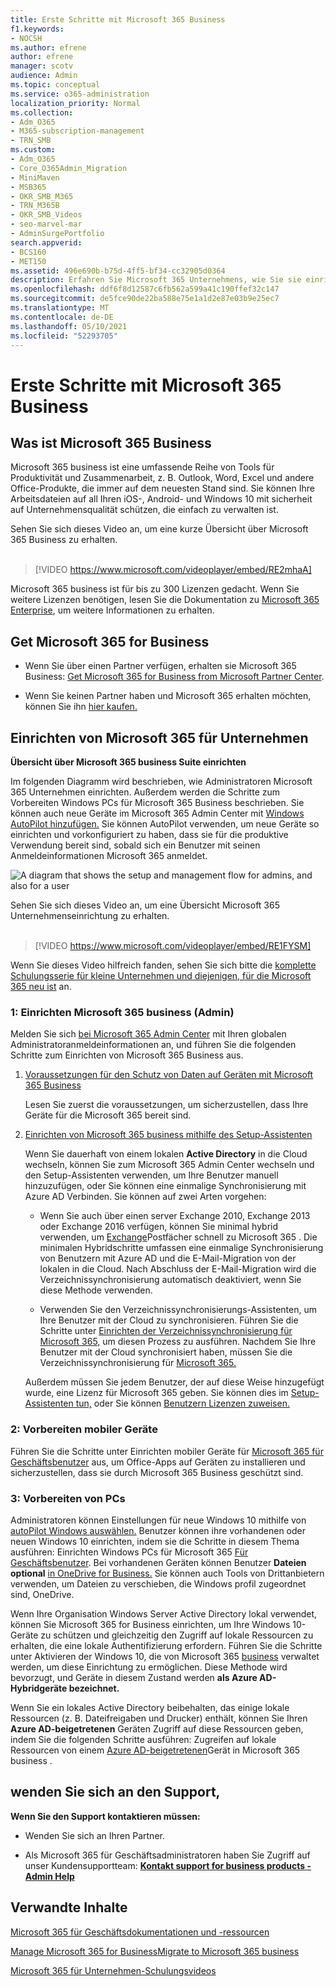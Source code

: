 ```yaml
---
title: Erste Schritte mit Microsoft 365 Business
f1.keywords:
- NOCSH
ms.author: efrene
author: efrene
manager: scotv
audience: Admin
ms.topic: conceptual
ms.service: o365-administration
localization_priority: Normal
ms.collection:
- Adm_O365
- M365-subscription-management
- TRN_SMB
ms.custom:
- Adm_O365
- Core_O365Admin_Migration
- MiniMaven
- MSB365
- OKR_SMB_M365
- TRN_M365B
- OKR_SMB_Videos
- seo-marvel-mar
- AdminSurgePortfolio
search.appverid:
- BCS160
- MET150
ms.assetid: 496e690b-b75d-4ff5-bf34-cc32905d0364
description: Erfahren Sie Microsoft 365 Unternehmens, wie Sie sie einrichten und wie Sie die Geräte und PCs Ihrer Benutzer vorbereiten, um sicherzustellen, dass sie von Microsoft 365 geschützt sind.
ms.openlocfilehash: ddf6f8d12587c6fb562a599a41c190ffef32c147
ms.sourcegitcommit: de5fce90de22ba588e75e1a1d2e87e03b9e25ec7
ms.translationtype: MT
ms.contentlocale: de-DE
ms.lasthandoff: 05/10/2021
ms.locfileid: "52293705"
---
```

# <a name="get-started-with-microsoft-365-for-business"></a>Erste Schritte mit Microsoft 365 Business

## <a name="what-is-microsoft-365-for-business"></a>Was ist Microsoft 365 Business

Microsoft 365 business ist eine umfassende Reihe von Tools für Produktivität und Zusammenarbeit, z. B. Outlook, Word, Excel und andere Office-Produkte, die immer auf dem neuesten Stand sind. Sie können Ihre Arbeitsdateien auf all Ihren iOS-, Android- und Windows 10 mit sicherheit auf Unternehmensqualität schützen, die einfach zu verwalten ist.

Sehen Sie sich dieses Video an, um eine kurze Übersicht über Microsoft 365 Business zu erhalten.<br><br>

> [!VIDEO https://www.microsoft.com/videoplayer/embed/RE2mhaA] 
  
Microsoft 365 business ist für bis zu 300 Lizenzen gedacht. Wenn Sie weitere Lizenzen benötigen, lesen Sie die Dokumentation zu [Microsoft 365 Enterprise](../enterprise/index.yml), um weitere Informationen zu erhalten. 
  
## <a name="get-microsoft-365-for-business"></a>Get Microsoft 365 for Business

- Wenn Sie über einen Partner verfügen, erhalten sie Microsoft 365 Business: [Get Microsoft 365 for Business from Microsoft Partner Center](get-microsoft-365-business.md).
    
- Wenn Sie keinen Partner haben und Microsoft 365 erhalten möchten, können Sie ihn [hier kaufen.](https://www.microsoft.com/microsoft-365/business)
    
## <a name="set-up-microsoft-365-for-business"></a>Einrichten von Microsoft 365 für Unternehmen

 **Übersicht über Microsoft 365 business Suite einrichten**
  
Im folgenden Diagramm wird beschrieben, wie Administratoren Microsoft 365 Unternehmen einrichten. Außerdem werden die Schritte zum Vorbereiten Windows PCs für Microsoft 365 Business beschrieben. Sie können auch neue Geräte im Microsoft 365 Admin Center mit [Windows AutoPilot hinzufügen.](add-autopilot-devices-and-profile.md) Sie können AutoPilot verwenden, um neue Geräte so einrichten und vorkonfiguriert zu haben, dass sie für die produktive Verwendung bereit sind, sobald sich ein Benutzer mit seinen Anmeldeinformationen Microsoft 365 anmeldet.
  
![A diagram that shows the setup and management flow for admins, and also for a user](../media/249f81fc-7e79-44c7-8425-3a0b7b651c3b.png)

Sehen Sie sich dieses Video an, um eine Übersicht Microsoft 365 Unternehmenseinrichtung zu erhalten.<br><br>

> [!VIDEO https://www.microsoft.com/videoplayer/embed/RE1FYSM] 

Wenn Sie dieses Video hilfreich fanden, sehen Sie sich bitte die [komplette Schulungsserie für kleine Unternehmen und diejenigen, für die Microsoft 365 neu ist](../business-video/index.yml) an.

  
### <a name="1-set-up-microsoft-365-for-business-admin"></a>1: Einrichten Microsoft 365 business (Admin)

Melden Sie sich [bei Microsoft 365 Admin Center](https://portal.office.com/adminportal/home) mit Ihren globalen Administratoranmeldeinformationen an, und führen Sie die folgenden Schritte zum Einrichten von Microsoft 365 Business aus. 
  
1. [Voraussetzungen für den Schutz von Daten auf Geräten mit Microsoft 365 Business](pre-requisites-for-data-protection.md)
    
    Lesen Sie zuerst die voraussetzungen, um sicherzustellen, dass Ihre Geräte für die Microsoft 365 bereit sind.
    
2. [Einrichten von Microsoft 365 business mithilfe des Setup-Assistenten](set-up.md)
    
    Wenn Sie dauerhaft von einem lokalen **Active Directory** in die Cloud wechseln, können Sie zum Microsoft 365 Admin Center wechseln und den Setup-Assistenten verwenden, um Ihre Benutzer manuell hinzuzufügen, oder Sie können eine einmalige Synchronisierung mit Azure AD Verbinden. Sie können auf zwei Arten vorgehen: 
    
    - Wenn Sie auch über einen server Exchange 2010, Exchange 2013 oder Exchange 2016 verfügen, können Sie minimal hybrid verwenden, um [Exchange](/Exchange/mailbox-migration/use-minimal-hybrid-to-quickly-migrate)Postfächer schnell zu Microsoft 365 . Die minimalen Hybridschritte umfassen eine einmalige Synchronisierung von Benutzern mit Azure AD und die E-Mail-Migration von der lokalen in die Cloud. Nach Abschluss der E-Mail-Migration wird die Verzeichnissynchronisierung automatisch deaktiviert, wenn Sie diese Methode verwenden.
    
    - Verwenden Sie den Verzeichnissynchronisierungs-Assistenten, um Ihre Benutzer mit der Cloud zu synchronisieren. Führen Sie die Schritte unter [Einrichten der Verzeichnissynchronisierung für Microsoft 365,](../enterprise/set-up-directory-synchronization.md) um diesen Prozess zu ausführen. Nachdem Sie Ihre Benutzer mit der Cloud synchronisiert haben, müssen Sie die Verzeichnissynchronisierung für [Microsoft 365.](../enterprise/turn-off-directory-synchronization.md)
    
    Außerdem müssen Sie jedem Benutzer, der auf diese Weise hinzugefügt wurde, eine Lizenz für Microsoft 365 geben. Sie können dies im [Setup-Assistenten tun,](set-up.md) oder Sie können [Benutzern Lizenzen zuweisen.](../admin/manage/assign-licenses-to-users.md)
    
### <a name="2-prepare-mobile-devices"></a>2: Vorbereiten mobiler Geräte

Führen Sie die Schritte unter Einrichten mobiler Geräte für [Microsoft 365 für Geschäftsbenutzer](set-up-mobile-devices.md) aus, um Office-Apps auf Geräten zu installieren und sicherzustellen, dass sie durch Microsoft 365 Business geschützt sind. 
  
### <a name="3-prepare-pcs"></a>3: Vorbereiten von PCs

Administratoren können Einstellungen für neue Windows 10 mithilfe von [autoPilot Windows auswählen.](add-autopilot-devices-and-profile.md) Benutzer können ihre vorhandenen oder neuen Windows 10 einrichten, indem sie die Schritte in diesem Thema ausführen: Einrichten Windows PCs für Microsoft 365 [Für Geschäftsbenutzer](set-up-windows-devices.md). Bei vorhandenen Geräten können Benutzer **Dateien optional** [in OneDrive for Business.](move-files-to-onedrive.md) Sie können auch Tools von Drittanbietern verwenden, um Dateien zu verschieben, die Windows profil zugeordnet sind, OneDrive.
  
Wenn Ihre Organisation Windows Server Active Directory lokal verwendet, können Sie Microsoft 365 for Business einrichten, um Ihre Windows 10-Geräte zu schützen und gleichzeitig den Zugriff auf lokale Ressourcen zu erhalten, die eine lokale Authentifizierung erfordern. Führen Sie die Schritte unter Aktivieren der Windows 10, die von Microsoft 365 [business](manage-windows-devices.md) verwaltet werden, um diese Einrichtung zu ermöglichen. Diese Methode wird bevorzugt, und Geräte in diesem Zustand werden **als Azure AD-Hybridgeräte bezeichnet.** 
  
Wenn Sie ein lokales Active Directory beibehalten, das einige lokale Ressourcen (z. B. Dateifreigaben und Drucker) enthält, können Sie Ihren **Azure AD-beigetretenen** Geräten Zugriff auf diese Ressourcen geben, indem Sie die folgenden Schritte ausführen: Zugreifen auf lokale Ressourcen von einem [Azure AD-beigetretenen](access-resources.md)Gerät in Microsoft 365 business .
  
  
## <a name="contact-support"></a>wenden Sie sich an den Support,

 **Wenn Sie den Support kontaktieren müssen:**
  
- Wenden Sie sich an Ihren Partner.
    
- Als Microsoft 365 für Geschäftsadministratoren haben Sie Zugriff auf unser Kundensupportteam: **[Kontakt support for business products - Admin Help](../business-video/get-help-support.md)**
    
## <a name="related-content"></a>Verwandte Inhalte

[Microsoft 365 für Geschäftsdokumentationen und -ressourcen](./index.yml)
  
[Manage Microsoft 365 for Business](manage.md)[Migrate to Microsoft 365 business](migrate-to-microsoft-365-business.md)

[Microsoft 365 für Unternehmen-Schulungsvideos](../business-video/index.yml)